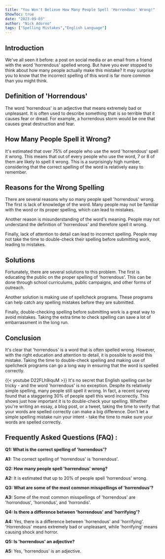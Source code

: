 ```yaml
---
title: "You Won't Believe How Many People Spell 'Horrendous' Wrong!"
ShowToc: true 
date: "2023-09-03"
author: "Nick Adorno" 
tags: ["Spelling Mistakes","English Language"]
---
```

## Introduction
We've all seen it before: a post on social media or an email from a friend with the word 'horrendous' spelled wrong. But have you ever stopped to think about how many people actually make this mistake? It may surprise you to know that the incorrect spelling of this word is far more common than you might think.

## Definition of 'Horrendous'
The word 'horrendous' is an adjective that means extremely bad or unpleasant. It is often used to describe something that is so terrible that it causes fear or dread. For example, a horrendous storm would be one that causes great destruction and fear.

## How Many People Spell it Wrong?
It's estimated that over 75% of people who use the word 'horrendous' spell it wrong. This means that out of every  people who use the word, 7 or 8 of them are likely to spell it wrong. This is a surprisingly high number, considering that the correct spelling of the word is relatively easy to remember.

## Reasons for the Wrong Spelling
There are several reasons why so many people spell 'horrendous' wrong. The first is lack of knowledge of the word. Many people may not be familiar with the word or its proper spelling, which can lead to mistakes.

Another reason is misunderstanding of the word's meaning. People may not understand the definition of 'horrendous' and therefore spell it wrong.

Finally, lack of attention to detail can lead to incorrect spelling. People may not take the time to double-check their spelling before submitting work, leading to mistakes.

## Solutions
Fortunately, there are several solutions to this problem. The first is educating the public on the proper spelling of 'horrendous'. This can be done through school curriculums, public campaigns, and other forms of outreach.

Another solution is making use of spellcheck programs. These programs can help catch any spelling mistakes before they are submitted.

Finally, double-checking spelling before submitting work is a great way to avoid mistakes. Taking the extra time to check spelling can save a lot of embarrassment in the long run.

## Conclusion
It's clear that 'horrendous' is a word that is often spelled wrong. However, with the right education and attention to detail, it is possible to avoid this mistake. Taking the time to double-check spelling and making use of spellcheck programs can go a long way in ensuring that the word is spelled correctly.

{{< youtube D22FLh9iquM >}} 
It's no secret that English spelling can be tricky - and the word 'horrendous' is no exception. Despite its relatively simple spelling, many people still spell it wrong. In fact, a recent survey found that a staggering 30% of people spell this word incorrectly. This shows just how important it is to double-check your spelling. Whether you're writing an essay, a blog post, or a tweet, taking the time to verify that your words are spelled correctly can make a big difference. Don't let a simple spelling mistake ruin your intent - take the time to make sure your words are spelled correctly.

## Frequently Asked Questions (FAQ) :
**Q1: What is the correct spelling of 'horrendous'?**

**A1:** The correct spelling of 'horrendous' is 'horrendous'.

**Q2: How many people spell 'horrendous' wrong?**

**A2:** It is estimated that up to 20% of people spell 'horrendous' wrong.

**Q3: What are some of the most common misspellings of 'horrendous'?**

**A3:** Some of the most common misspellings of 'horrendous' are 'horrondous', 'horrondus', and 'horrondis'.

**Q4: Is there a difference between 'horrendous' and 'horrifying'?**

**A4:** Yes, there is a difference between 'horrendous' and 'horrifying'. 'Horrendous' means extremely bad or unpleasant, while 'horrifying' means causing shock and horror.

**Q5: Is 'horrendous' an adjective?**

**A5:** Yes, 'horrendous' is an adjective.





